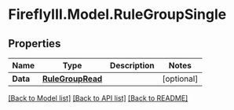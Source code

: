 # FireflyIII.Model.RuleGroupSingle
## Properties

Name | Type | Description | Notes
------------ | ------------- | ------------- | -------------
**Data** | [**RuleGroupRead**](RuleGroupRead.md) |  | [optional] 

[[Back to Model list]](../README.md#documentation-for-models) [[Back to API list]](../README.md#documentation-for-api-endpoints) [[Back to README]](../README.md)

